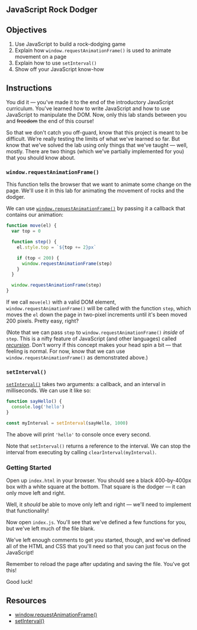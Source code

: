 JavaScript Rock Dodger
---

## Objectives

1. Use JavaScript to build a rock-dodging game
2. Explain how `window.requestAnimationFrame()` is used to animate movement on a page
3. Explain how to use `setInterval()`
4. Show off your JavaScript know-how

## Instructions

You did it — you've made it to the end of the introductory JavaScript curriculum. You've learned how to write JavaScript and how to use JavaScript to manipulate the DOM. Now, only this lab stands between you and ~~freedom~~ the end of this course!

So that we don't catch you off-guard, know that this project is meant to be difficult. We're really testing the limits of what we've learned so far. But know that we've solved the lab using only things that we've taught — well, mostly. There are two things (which we've partially implemented for you) that you should know about.

### `window.requestAnimationFrame()`

This function tells the browser that we want to animate some change on the page. We'll use it in this lab for animating the movement of rocks and the dodger.

We can use [`window.requestAnimationFrame()`](https://developer.mozilla.org/en-US/docs/Web/API/window/requestAnimationFrame) by passing it a callback that contains our animation:

``` javascript
function move(el) {
  var top = 0

  function step() {
    el.style.top = `${top += 2}px`

    if (top < 200) {
      window.requestAnimationFrame(step)
    }
  }

  window.requestAnimationFrame(step)
}
```

If we call `move(el)` with a valid DOM element, `window.requestAnimationFrame()` will be called with the function `step`, which moves the `el` down the page in two-pixel increments until it's been moved 200 pixels. Pretty easy, right?

(Note that we can pass `step` to `window.requestAnimationFrame()` _inside_ of `step`. This is a nifty feature of JavaScript (and other languages) called [_recursion_](https://en.wikipedia.org/wiki/Recursion_(computer_science)). Don't worry if this concept makes your head spin a bit — that feeling is normal. For now, know that we can use `window.requestAnimationFrame()` as demonstrated above.)

### `setInterval()`

[`setInterval()`](https://developer.mozilla.org/en-US/docs/Web/API/WindowTimers/setInterval) takes two arguments: a callback, and an interval in milliseconds. We can use it like so:

``` javascript
function sayHello() {
  console.log('hello')
}

const myInterval = setInterval(sayHello, 1000)
```

The above will print `'hello'` to console once every second.

Note that `setInterval()` returns a reference to the interval. We can stop the interval from executing by calling `clearInterval(myInterval)`.

### Getting Started

Open up `index.html` in your browser. You should see a black 400-by-400px box with a white square at the bottom. That square is the dodger — it can only move left and right.

Well, it _should_ be able to move only left and right — we'll need to implement that functionality!

Now open `index.js`. You'll see that we've defined a few functions for you, but we've left much of the file blank.

We've left enough comments to get you started, though, and we've defined all of the HTML and CSS that you'll need so that you can just focus on the JavaScript!

Remember to reload the page after updating and saving the file. You've got this!

Good luck!

## Resources

- [window.requestAnimationFrame()](https://developer.mozilla.org/en-US/docs/Web/API/window/requestAnimationFrame)
- [setInterval()](https://developer.mozilla.org/en-US/docs/Web/API/WindowTimers/setInterval)


